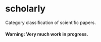 # scholarly
Category classification of scientific papers.

#### Warning: Very much work in progress.
